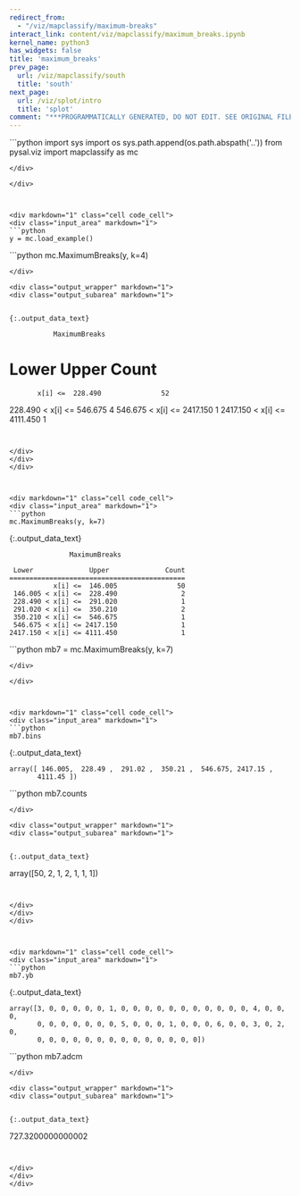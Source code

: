 ```yaml
---
redirect_from:
  - "/viz/mapclassify/maximum-breaks"
interact_link: content/viz/mapclassify/maximum_breaks.ipynb
kernel_name: python3
has_widgets: false
title: 'maximum_breaks'
prev_page:
  url: /viz/mapclassify/south
  title: 'south'
next_page:
  url: /viz/splot/intro
  title: 'splot'
comment: "***PROGRAMMATICALLY GENERATED, DO NOT EDIT. SEE ORIGINAL FILES IN /content***"
---
```



<div markdown="1" class="cell code_cell">
<div class="input_area" markdown="1">
```python
import sys
import os
sys.path.append(os.path.abspath('..'))
from pysal.viz import mapclassify as mc

```
</div>

</div>



<div markdown="1" class="cell code_cell">
<div class="input_area" markdown="1">
```python
y = mc.load_example()

```
</div>

</div>



<div markdown="1" class="cell code_cell">
<div class="input_area" markdown="1">
```python
mc.MaximumBreaks(y, k=4)

```
</div>

<div class="output_wrapper" markdown="1">
<div class="output_subarea" markdown="1">


{:.output_data_text}
```
               MaximumBreaks                
 
 Lower              Upper              Count
============================================
           x[i] <=  228.490               52
 228.490 < x[i] <=  546.675                4
 546.675 < x[i] <= 2417.150                1
2417.150 < x[i] <= 4111.450                1
```


</div>
</div>
</div>



<div markdown="1" class="cell code_cell">
<div class="input_area" markdown="1">
```python
mc.MaximumBreaks(y, k=7)

```
</div>

<div class="output_wrapper" markdown="1">
<div class="output_subarea" markdown="1">


{:.output_data_text}
```
               MaximumBreaks                
 
 Lower              Upper              Count
============================================
           x[i] <=  146.005               50
 146.005 < x[i] <=  228.490                2
 228.490 < x[i] <=  291.020                1
 291.020 < x[i] <=  350.210                2
 350.210 < x[i] <=  546.675                1
 546.675 < x[i] <= 2417.150                1
2417.150 < x[i] <= 4111.450                1
```


</div>
</div>
</div>



<div markdown="1" class="cell code_cell">
<div class="input_area" markdown="1">
```python
mb7 = mc.MaximumBreaks(y, k=7)

```
</div>

</div>



<div markdown="1" class="cell code_cell">
<div class="input_area" markdown="1">
```python
mb7.bins

```
</div>

<div class="output_wrapper" markdown="1">
<div class="output_subarea" markdown="1">


{:.output_data_text}
```
array([ 146.005,  228.49 ,  291.02 ,  350.21 ,  546.675, 2417.15 ,
       4111.45 ])
```


</div>
</div>
</div>



<div markdown="1" class="cell code_cell">
<div class="input_area" markdown="1">
```python
mb7.counts

```
</div>

<div class="output_wrapper" markdown="1">
<div class="output_subarea" markdown="1">


{:.output_data_text}
```
array([50,  2,  1,  2,  1,  1,  1])
```


</div>
</div>
</div>



<div markdown="1" class="cell code_cell">
<div class="input_area" markdown="1">
```python
mb7.yb

```
</div>

<div class="output_wrapper" markdown="1">
<div class="output_subarea" markdown="1">


{:.output_data_text}
```
array([3, 0, 0, 0, 0, 0, 1, 0, 0, 0, 0, 0, 0, 0, 0, 0, 0, 0, 4, 0, 0, 0,
       0, 0, 0, 0, 0, 0, 0, 5, 0, 0, 0, 1, 0, 0, 0, 6, 0, 0, 3, 0, 2, 0,
       0, 0, 0, 0, 0, 0, 0, 0, 0, 0, 0, 0, 0, 0])
```


</div>
</div>
</div>



<div markdown="1" class="cell code_cell">
<div class="input_area" markdown="1">
```python
mb7.adcm

```
</div>

<div class="output_wrapper" markdown="1">
<div class="output_subarea" markdown="1">


{:.output_data_text}
```
727.3200000000002
```


</div>
</div>
</div>

